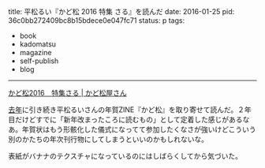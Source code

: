 title: 平松るい『かど松 2016 特集 さる』を読んだ
date: 2016-01-25
pid: 36c0bb272409bc8b15bdece0e047fc71
status: p
tags:
- book
- kadomatsu
- magazine
- self-publish
- blog
---

[かど松2016　特集さる | かど松屋さん][1]

[去年][2]に引き続き平松るいさんの年賀ZINE『かど松』を取り寄せて読んだ。２年目だけどすでに「新年改まったころに読むもの」として定着した感じがあるなあ。年賀状はもう形骸化した儀式になってて参加したくなさが強いけどこういう別のかたちの年次刊行物にしてしまうといいのかもしれないな。

表紙がバナナのテクスチャになっているのにはしばらくしてから気づいた。

[1]:	http://kadomatsu.thebase.in/items/2453199%0A
[2]:	/2015/02/17/201502/kadomatsu/
